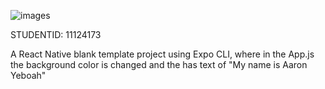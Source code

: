 ![images](https://github.com/Aaron-yeboah/rn-assignment2-ID-11124173/assets/149178829/940e8d18-9aa6-4d04-a2aa-6c602a9b2105)

STUDENTID: 11124173

A React Native blank template project using Expo CLI, where in the App.js the background color is changed and the has text of "My name is Aaron Yeboah"
